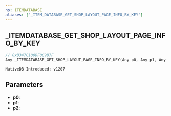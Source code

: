 ```yaml
---
ns: ITEMDATABASE
aliases: ["_ITEM_DATABASE_GET_SHOP_LAYOUT_PAGE_INFO_BY_KEY"]
---
```

## _ITEMDATABASE_GET_SHOP_LAYOUT_PAGE_INFO_BY_KEY

```c
// 0xB347C100DF0C9B7F
Any _ITEMDATABASE_GET_SHOP_LAYOUT_PAGE_INFO_BY_KEY(Any p0, Any p1, Any p2);
```

```
NativeDB Introduced: v1207
```

## Parameters
* **p0**:
* **p1**:
* **p2**:

